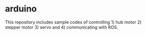 # arduino
This repository includes sample codes of controlling 1) hub motor 2) stepper motor 3) servo and 4) communicating with ROS.
